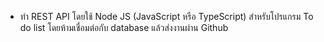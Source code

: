 - ทำ REST API โดยใช้ Node JS (JavaScript หรือ TypeScript) สำหรับโปรแกรม To do list โดยห้ามเชื่อมต่อกับ database
แล้วส่งงานผ่าน Github
